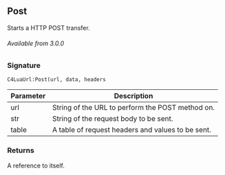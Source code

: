 ## Post

Starts a HTTP POST transfer.

###### Available from 3.0.0


### Signature

`C4LuaUrl:Post(url, data, headers `


| Parameter | Description |
| --- | --- |
| url | String of the URL to perform the POST method on. |
| str | String of the request body to be sent. |
| table | A table of request headers and values to be sent. |


### Returns

A reference to itself.

